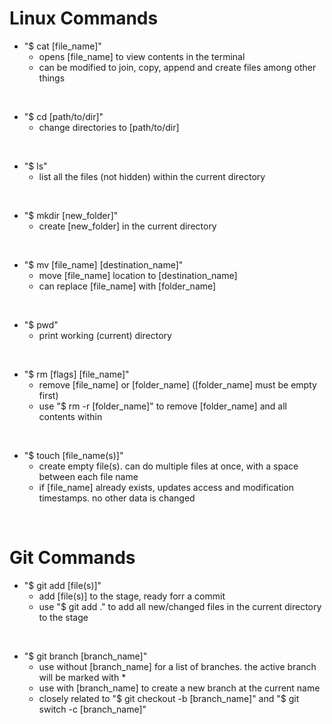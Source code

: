 # Linux Commands

- "$ cat [file_name]"
    - opens [file_name] to view contents in the terminal
    - can be modified to join, copy, append and create files among other things

<br>

- "$ cd [path/to/dir]"
    - change directories to [path/to/dir]

<br>

- "$ ls"
    - list all the files (not hidden) within the current directory

<br>

- "$ mkdir [new_folder]"
    - create [new_folder] in the current directory

<br>

- "$ mv [file_name] [destination_name]"
    - move [file_name] location to [destination_name]
    - can replace [file_name] with [folder_name]

<br>

- "$ pwd"
    - print working (current) directory

<br>

- "$ rm [flags] [file_name]"
    - remove [file_name] or [folder_name] ([folder_name] must be empty first)
    - use "$ rm -r [folder_name]" to remove [folder_name] and all contents within

<br>

- "$ touch [file_name(s)]"
    - create empty file(s). can do multiple files at once, with a space between each file name
    - if [file_name] already exists, updates access and modification timestamps. no other data is changed

<br>

# Git Commands

- "$ git add [file(s)]"
    - add [file(s)] to the stage, ready forr a commit
    - use "$ git add ." to add all new/changed files in the current directory to the stage

<br>

- "$ git branch [branch_name]"
    - use without [branch_name] for a list of branches. the active branch will be marked with *
    - use with [branch_name] to create a new branch at the current name
    - closely related to "$ git checkout -b [branch_name]" and "$ git switch -c [branch_name]"


